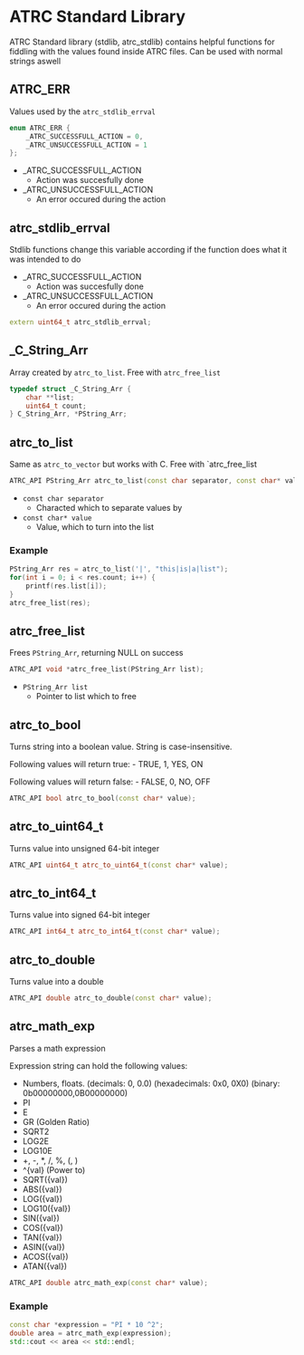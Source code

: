 # ATRC Standard Library

ATRC Standard library (stdlib, atrc_stdlib) contains helpful functions 
for fiddling with the values found inside ATRC files. Can be used with normal strings aswell

## ATRC_ERR

Values used by the `atrc_stdlib_errval`

```cpp
enum ATRC_ERR {
	_ATRC_SUCCESSFULL_ACTION = 0,
	_ATRC_UNSUCCESSFULL_ACTION = 1
};
```

- _ATRC_SUCCESSFULL_ACTION 
    - Action was succesfully done
- _ATRC_UNSUCCESSFULL_ACTION
    - An error occured during the action

## atrc_stdlib_errval

Stdlib functions change this variable according if the function does what it was intended to do

- _ATRC_SUCCESSFULL_ACTION 
    - Action was succesfully done
- _ATRC_UNSUCCESSFULL_ACTION
    - An error occured during the action

```cpp
extern uint64_t atrc_stdlib_errval;
```

## _C_String_Arr

Array created by `atrc_to_list`. Free with `atrc_free_list`

```cpp
typedef struct _C_String_Arr {
    char **list;
    uint64_t count;
} C_String_Arr, *PString_Arr;
```

## atrc_to_list

Same as `atrc_to_vector` but works with C. 
Free with `atrc_free_list

```cpp
ATRC_API PString_Arr atrc_to_list(const char separator, const char* value);
```

- `const char separator`
    - Characted which to separate values by
- `const char* value`
    - Value, which to turn into the list

### Example
```c
PString_Arr res = atrc_to_list('|', "this|is|a|list");
for(int i = 0; i < res.count; i++) {
    printf(res.list[i]);
}
atrc_free_list(res);
```

## atrc_free_list

Frees `PString_Arr`, returning NULL on success

```cpp
ATRC_API void *atrc_free_list(PString_Arr list);
```

- `PString_Arr list`
    - Pointer to list which to free

## atrc_to_bool

Turns string into a boolean value. 
String is case-insensitive.

Following values will return true:
    - TRUE, 1, YES, ON

Following values will return false:
    - FALSE, 0, NO, OFF

```cpp
ATRC_API bool atrc_to_bool(const char* value);
```

## atrc_to_uint64_t

Turns value into unsigned 64-bit integer

```cpp
ATRC_API uint64_t atrc_to_uint64_t(const char* value);
```

## atrc_to_int64_t

Turns value into signed 64-bit integer

```cpp
ATRC_API int64_t atrc_to_int64_t(const char* value);
```

## atrc_to_double

Turns value into a double

```cpp
ATRC_API double atrc_to_double(const char* value);
```

## atrc_math_exp

Parses a math expression

Expression string can hold the following values:
 - Numbers, floats. (decimals: 0, 0.0) (hexadecimals: 0x0, 0X0) (binary: 0b00000000,0B00000000)
 - PI
 - E
 - GR (Golden Ratio)
 - SQRT2
 - LOG2E
 - LOG10E
 - +, -, *, /, %, (, )
 - ^{val} (Power to)
 - SQRT({val})
 - ABS({val})
 - LOG({val})
 - LOG10({val})
 - SIN({val})
 - COS({val})
 - TAN({val})
 - ASIN({val})
 - ACOS({val})
 - ATAN({val})

```cpp
ATRC_API double atrc_math_exp(const char* value);
```

### Example

```cpp
const char *expression = "PI * 10 ^2";
double area = atrc_math_exp(expression);
std::cout << area << std::endl;
```
